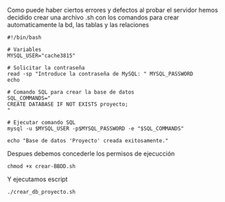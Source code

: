 Como puede haber ciertos errores y defectos al probar el servidor hemos decidido crear una archivo .sh con los comandos para crear automaticamente la bd, las tablas y las relaciones 
```
#!/bin/bash

# Variables
MYSQL_USER="cache3815"       

# Solicitar la contraseña
read -sp "Introduce la contraseña de MySQL: " MYSQL_PASSWORD
echo

# Comando SQL para crear la base de datos
SQL_COMMANDS="
CREATE DATABASE IF NOT EXISTS proyecto;
"

# Ejecutar comando SQL
mysql -u $MYSQL_USER -p$MYSQL_PASSWORD -e "$SQL_COMMANDS"

echo "Base de datos 'Proyecto' creada exitosamente."

```

Despues debemos concederle los permisos de ejecucción 
```
chmod +x crear-BBDD.sh
```
Y ejecutamos escript
```
./crear_db_proyecto.sh
```

